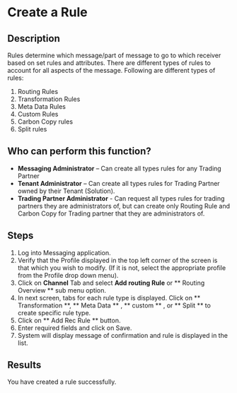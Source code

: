 # Create a Rule
## Description
Rules determine which message/part of message to go to which receiver based on set rules and attributes. There are different types of rules to account for all aspects of the message. Following are different types of rules:
1. Routing Rules
2. Transformation Rules
3. Meta Data Rules
4. Custom Rules
5. Carbon Copy rules
6. Split rules

## Who can perform this function?
* **Messaging Administrator** – Can create all types rules for any Trading Partner
* **Tenant Administrator** – Can create all types rules for Trading Partner owned by their Tenant (Solution).
* **Trading Partner Administrator** - Can request all types rules for trading partners they are administrators of, but can create only Routing Rule and Carbon Copy for Trading partner that they are administrators of.

## Steps
1. Log into Messaging application.
2. Verify that the Profile displayed in the top left corner of the screen is that which you wish to modify. (If it is not, select the appropriate profile from the Profile drop down menu).
3. Click on **Channel** Tab and select **Add routing Rule** or ** Routing Overview ** sub menu option.
4.  In next screen, tabs for each rule type is displayed. Click on ** Transformation **, ** Meta Data ** , ** custom ** , or ** Split ** to create specific rule type.
5. Click on ** Add Rec Rule ** button.
6. Enter required fields and click on Save.
7. System will display message of confirmation and rule is displayed in the list.

## **Results**
You have created a rule successfully.

